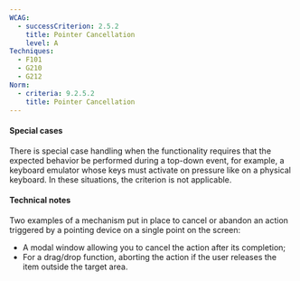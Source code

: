 ```yaml
---
WCAG:
  - successCriterion: 2.5.2
    title: Pointer Cancellation
    level: A
Techniques:
  - F101
  - G210
  - G212
Norm:
  - criteria: 9.2.5.2
    title: Pointer Cancellation
---
```


#### Special cases

There is special case handling when the functionality requires that the expected behavior be performed during a top-down event, for example, a keyboard emulator whose keys must activate on pressure like on a physical keyboard. In these situations, the criterion is not applicable.

#### Technical notes

Two examples of a mechanism put in place to cancel or abandon an action triggered by a pointing device on a single point on the screen:

- A modal window allowing you to cancel the action after its completion;
- For a drag/drop function, aborting the action if the user releases the item outside the target area.
